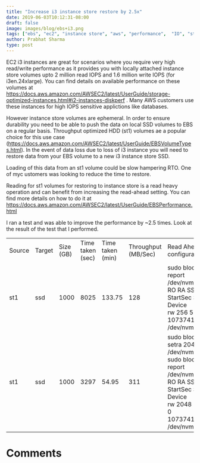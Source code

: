 ```yaml
---
title: "Increase i3 instance store restore by 2.5x"
date: 2019-06-03T10:12:31-08:00
draft: false
image: images/blog/ebs+i3.png
tags: ["ebs", "ec2", "instance store", "aws", "performance",  "IO", "st1"]
author: Prabhat Sharma
type: post
---
```



EC2 i3 instances are great for scenarios where you require very high read/write performance as it provides you with locally attached instance store volumes upto 2 million read IOPS and 1.6 million write IOPS (for i3en.24xlarge). You can find details on available performance on these volumes at https://docs.aws.amazon.com/AWSEC2/latest/UserGuide/storage-optimized-instances.html#i2-instances-diskperf . Many AWS customers use these instances for high IOPS sensitive applictions like databases.

However instance store volumes are ephemeral. In order to ensure durability you need to be able to push the data on local SSD volumes to EBS on a regular basis. Throughput optimized HDD (st1) volumes ae a popular choice for this use case (https://docs.aws.amazon.com/AWSEC2/latest/UserGuide/EBSVolumeTypes.html). In the event of data loss due to loss of i3 instance you will need to restore data from your EBS volume to a new i3 instance store SSD.

Loading of this data from an st1 volume could be slow hampering RTO. One of myc ustomers was looking to reduce the time to restore.

Reading for st1 volumes for restoring to instance store is a read heavy operation and can benefit from increasing the read-ahead setting. You can find more details on how to do it at https://docs.aws.amazon.com/AWSEC2/latest/UserGuide/EBSPerformance.html

I ran a test and was able to improve the performance by ~2.5 times. Look at the result of the test that I performed. 
<table>
    <tr>
        <td>Source</td>
        <td>Target</td>
        <td>Size (GB)</td>
        <td>Time taken (sec)</td>
        <td>Time taken (min)</td>
        <td>Throughput (MB/Sec)</td>
        <td>Read Ahead configuration</td>
    </tr>
    <tr>
        <td>st1</td>
        <td>ssd</td>
        <td>1000</td>
        <td>8025</td>
        <td>133.75</td>
        <td>128</td>
        <td>sudo blockdev --report /dev/nvme10n1<br>
RO    RA   SSZ   BSZ   StartSec            Size   Device<br>
rw   256   512   512          0  10737418240000   /dev/nvme10n1</td>
    </tr>
    <tr>
        <td>st1</td>
        <td>ssd</td>
        <td>1000</td>
        <td>3297</td>
        <td>54.95</td>
        <td>311</td>
        <td>sudo blockdev --setra 2048 /dev/nvme10n1<br>
sudo blockdev --report /dev/nvme10n1<br>
RO    RA   SSZ   BSZ   StartSec            Size   Device<br>
rw  2048   512   512          0  10737418240000   /dev/nvme10n1</td>
    </tr>
</table>



# Comments

<div id="commento"></div>
<script src="https://cdn.commento.io/js/commento.js"></script>